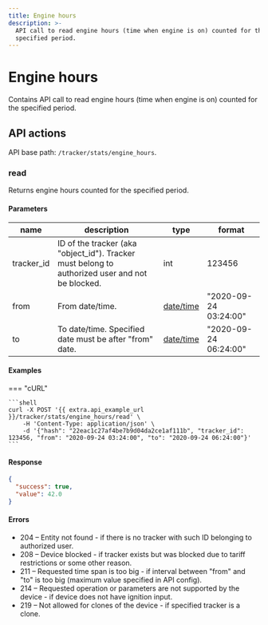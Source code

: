 ```yaml
---
title: Engine hours
description: >-
  API call to read engine hours (time when engine is on) counted for the
  specified period.
---
```


# Engine hours

Contains API call to read engine hours (time when engine is on) counted for the specified period.

## API actions

API base path: `/tracker/stats/engine_hours`.

### read

Returns engine hours counted for the specified period.

#### Parameters

| name        | description                                                                                      | type                                       | format                |
| ----------- | ------------------------------------------------------------------------------------------------ | ------------------------------------------ | --------------------- |
| tracker\_id | ID of the tracker (aka "object\_id"). Tracker must belong to authorized user and not be blocked. | int                                        | 123456                |
| from        | From date/time.                                                                                  | [date/time](../../../../#datetime-formats) | "2020-09-24 03:24:00" |
| to          | To date/time. Specified date must be after "from" date.                                          | [date/time](../../../../#datetime-formats) | "2020-09-24 06:24:00" |

#### Examples

\=== "cURL"

````
```shell
curl -X POST '{{ extra.api_example_url }}/tracker/stats/engine_hours/read' \
    -H 'Content-Type: application/json' \
    -d '{"hash": "22eac1c27af4be7b9d04da2ce1af111b", "tracker_id": 123456, "from": "2020-09-24 03:24:00", "to": "2020-09-24 06:24:00"}'
```
````

#### Response

```json
{
  "success": true,
  "value": 42.0
}
```

#### Errors

* 204 – Entity not found - if there is no tracker with such ID belonging to authorized user.
* 208 – Device blocked - if tracker exists but was blocked due to tariff restrictions or some other reason.
* 211 – Requested time span is too big - if interval between "from" and "to" is too big (maximum value specified in API config).
* 214 – Requested operation or parameters are not supported by the device - if device does not have ignition input.
* 219 – Not allowed for clones of the device - if specified tracker is a clone.

